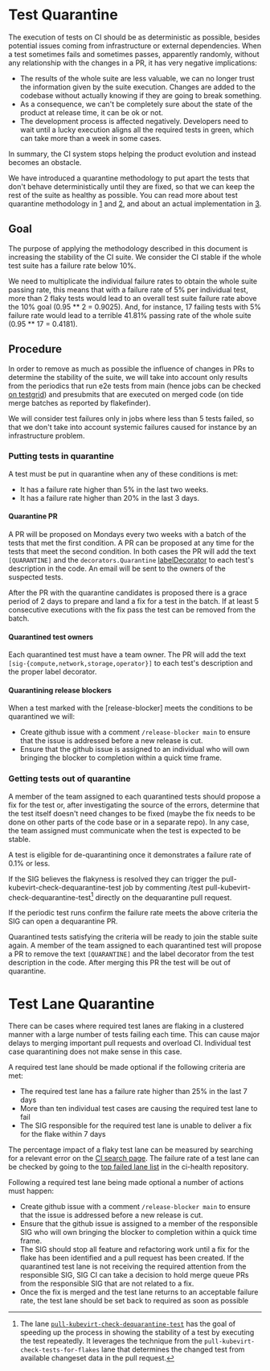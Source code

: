 # Test Quarantine

The execution of tests on CI should be as deterministic as possible, besides
potential issues coming from infrastructure or external dependencies. When a
test sometimes fails and sometimes passes, apparently randomly, without any
relationship with the changes in a PR, it has very negative implications:
* The results of the whole suite are less valuable, we can no longer trust
the information given by the suite execution. Changes are added to the codebase
without actually knowing if they are going to break something.
* As a consequence, we can't be completely sure about the state of the product
at release time, it can be ok or not.
* The development process is affected negatively. Developers need to wait
until a lucky execution aligns all the required tests in green, which can take
more than a week in some cases.

In summary, the CI system stops helping the product evolution and instead becomes
an obstacle.

We have introduced a quarantine methodology to put apart the tests that don't
behave deterministically until they are fixed, so that we can keep the rest of
the suite as healthy as possible. You can read more about test quarantine
methodology in [1] and [2], and about an actual implementation in [3].

## Goal

The purpose of applying the methodology described in this document is increasing
the stability of the CI suite. We consider the CI stable if the whole test suite
has a failure rate below 10%.

We need to multiplicate the individual failure rates to obtain the whole suite
passing rate, this means that with a failure rate of 5% per individual test, more
than 2 flaky tests would  lead to an overall test suite failure rate above the 10%
goal (0.95 ** 2 = 0.9025). And, for instance, 17 failing tests with 5% failure rate
would lead to a terrible 41.81% passing rate of the whole suite (0.95 ** 17 = 0.4181).

## Procedure

In order to remove as much as possible the influence of changes in PRs to
determine the stability of the suite, we will take into account only results
from the periodics that run e2e tests from main (hence jobs can be checked
[on testgrid]) and presubmits that are executed on merged code (on tide merge
batches as reported by flakefinder).

We will consider test failures only in jobs where less than 5 tests failed, so
that we don't take into account systemic failures caused for instance by an
infrastructure problem.

### Putting tests in quarantine

A test must be put in quarantine when any of these conditions is met:
* It has a failure rate higher than 5% in the last two weeks.
* It has a failure rate higher than 20% in the last 3 days.

#### Quarantine PR

A PR will be proposed on Mondays every two weeks with a batch of the tests that
met the first condition. A PR can be proposed at any time for the tests that meet
the second condition. In both cases the PR will add the text `[QUARANTINE]` and
the `decorators.Quarantine` [labelDecorator](https://github.com/kubevirt/kubevirt/blob/9a3799f7a0b97b70033e119c0b401778c51dee14/tests/decorators/decorators.go#L5)
to each test's description in the code.
An email will be sent to the owners of the suspected tests.

After the PR with the quarantine candidates is proposed there is a grace period
of 2 days to prepare and land a fix for a test in the batch. If at least 5
consecutive executions with the fix pass the test can be removed from the batch.

#### Quarantined test owners

Each quarantined test must have a team owner. The PR will add the text
`[sig-{compute,network,storage,operator}]` to each test's description and
the proper label decorator.

#### Quarantining release blockers

When a test marked with the [release-blocker] meets the conditions to be
quarantined we will:
* Create github issue with a comment `/release-blocker main` to ensure that
the issue is addressed before a new release is cut.
* Ensure that the github issue is assigned to an individual who will own bringing
the blocker to completion within a quick time frame.

### Getting tests out of quarantine

A member of the team assigned to each quarantined tests should propose a fix for
the test or, after investigating the source of the errors, determine that the
test itself doesn't need changes to be fixed (maybe the fix needs to be done on
other parts of the code base or in a separate repo). In any case, the team
assigned must communicate when the test is expected to be stable.

A test is eligible for de-quarantining once it demonstrates a failure rate of 0.1% or less.

If the SIG believes the flakyness is resolved they can trigger the pull-kubevirt-check-dequarantine-test job by
commenting /test pull-kubevirt-check-dequarantine-test[^1] directly on the dequarantine pull request.

If the periodic test runs confirm the failure rate meets the above criteria the SIG can open a dequarantine PR.

[^1]: The lane
  [`pull-kubevirt-check-dequarantine-test`](https://github.com/kubevirt/project-infra/blob/a4eeae570d8c2eabbde7286c663972ad09002571/github/ci/prow-deploy/files/jobs/kubevirt/kubevirt/kubevirt-presubmits.yaml#L369)
  has the goal of speeding up the process in showing the stability of a test by
  executing the test repeatedly.
  It leverages the technique from the `pull-kubevirt-check-tests-for-flakes`
  lane that determines the changed test from available changeset data in the
  pull request.

Quarantined tests satisfying the criteria will be ready to join the stable suite
again. A member of the team assigned to each
quarantined test will propose a PR to remove the text `[QUARANTINE]` and the
label decorator from the test description in the code.
After merging this PR the test will be out of quarantine.

# Test Lane Quarantine

There can be cases where required test lanes are flaking in a clustered manner with a large
number of tests failing each time. This can cause major delays to merging important pull
requests and overload CI. Individual test case quarantining does not make sense in this case.

A required test lane should be made optional if the following criteria are met:
* The required test lane has a failure rate higher than 25% in the last 7 days
* More than ten individual test cases are causing the required test lane to fail
* The SIG responsible for the required test lane is unable to deliver a fix for the
flake within 7 days

The percentage impact of a flaky test lane can be measured by searching for a relevant
error on the [CI search page](https://search.ci.kubevirt.io/).
The failure rate of a test lane can be checked by going to the 
[top failed lane list](https://github.com/kubevirt/ci-health?tab=readme-ov-file#failures-per-sig-against-last-code-push-for-merged-prs) in the ci-health repository.

Following a required test lane being made optional a number of actions must happen:
* Create github issue with a comment `/release-blocker main` to ensure that
the issue is addressed before a new release is cut.
* Ensure that the github issue is assigned to a member of the responsible SIG who
will own bringing the blocker to completion within a quick time frame.
* The SIG should stop all feature and refactoring work until a fix for the flake
has been identified and a pull request has been created. If the quarantined test lane is 
not receiving the required attention from the responsible SIG, SIG CI can take a 
decision to hold merge queue PRs from the responsible SIG that are not related to a fix.
* Once the fix is merged and the test lane returns to an acceptable failure
rate, the test lane should be set back to required as soon as possible


[1]: https://martinfowler.com/articles/nonDeterminism.html#Quarantine
[2]: https://www.thoughtworks.com/en-us/insights/blog/no-more-flaky-tests-go-team
[3]: https://docs.gitlab.com/ee/development/testing_guide/flaky_tests.html#quarantined-tests
[on testgrid]: https://testgrid.k8s.io/kubevirt-periodics
